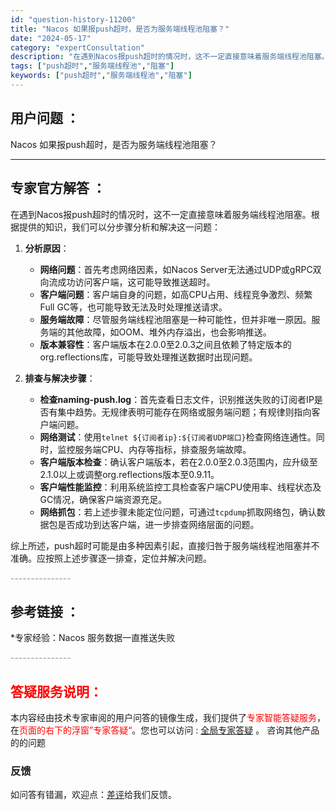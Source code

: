 ```yaml
---
id: "question-history-11200"
title: "Nacos 如果报push超时，是否为服务端线程池阻塞？"
date: "2024-05-17"
category: "expertConsultation"
description: "在遇到Nacos报push超时的情况时，这不一定直接意味着服务端线程池阻塞。根据提供的知识，我们可以分步骤分析和解决这一问题：1. **分析原因**：   - **网络问题**：首先考虑网络因素，如Nacos Server无法通过UDP或gRPC双向流成功访问客户端，这可能导致推送超时。   - *"
tags: ["push超时","服务端线程池","阻塞"]
keywords: ["push超时","服务端线程池","阻塞"]
---
```


## 用户问题 ： 
 Nacos 如果报push超时，是否为服务端线程池阻塞？  

---------------
## 专家官方解答 ：

在遇到Nacos报push超时的情况时，这不一定直接意味着服务端线程池阻塞。根据提供的知识，我们可以分步骤分析和解决这一问题：

1. **分析原因**：
   - **网络问题**：首先考虑网络因素，如Nacos Server无法通过UDP或gRPC双向流成功访问客户端，这可能导致推送超时。
   - **客户端问题**：客户端自身的问题，如高CPU占用、线程竞争激烈、频繁Full GC等，也可能导致无法及时处理推送请求。
   - **服务端故障**：尽管服务端线程池阻塞是一种可能性，但并非唯一原因。服务端的其他故障，如OOM、堆外内存溢出，也会影响推送。
   - **版本兼容性**：客户端版本在2.0.0至2.0.3之间且依赖了特定版本的org.reflections库，可能导致处理推送数据时出现问题。

2. **排查与解决步骤**：
   - **检查naming-push.log**：首先查看日志文件，识别推送失败的订阅者IP是否有集中趋势。无规律表明可能存在网络或服务端问题；有规律则指向客户端问题。
   - **网络测试**：使用`telnet ${订阅者ip}:${订阅者UDP端口}`检查网络连通性。同时，监控服务端CPU、内存等指标，排查服务端故障。
   - **客户端版本检查**：确认客户端版本，若在2.0.0至2.0.3范围内，应升级至2.1.0以上或调整org.reflections版本至0.9.11。
   - **客户端性能监控**：利用系统监控工具检查客户端CPU使用率、线程状态及GC情况，确保客户端资源充足。
   - **网络抓包**：若上述步骤未能定位问题，可通过`tcpdump`抓取网络包，确认数据包是否成功到达客户端，进一步排查网络层面的问题。

综上所述，push超时可能是由多种因素引起，直接归咎于服务端线程池阻塞并不准确。应按照上述步骤逐一排查，定位并解决问题。


<font color="#949494">---------------</font> 


## 参考链接 ：

*专家经验：Nacos 服务数据一直推送失败 


 <font color="#949494">---------------</font> 
 


## <font color="#FF0000">答疑服务说明：</font> 

本内容经由技术专家审阅的用户问答的镜像生成，我们提供了<font color="#FF0000">专家智能答疑服务</font>，在<font color="#FF0000">页面的右下的浮窗”专家答疑“</font>。您也可以访问 : [全局专家答疑](https://answer.opensource.alibaba.com/docs/intro) 。 咨询其他产品的的问题

### 反馈
如问答有错漏，欢迎点：[差评](https://ai.nacos.io/user/feedbackByEnhancerGradePOJOID?enhancerGradePOJOId=13739)给我们反馈。
